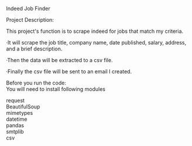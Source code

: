 Indeed Job Finder


Project Description:

This project's function is to scrape indeed for jobs that match my criteria.

·It will scrape the job title, company name, date published, salary, address, and a brief description. 

·Then the data will be extracted to a csv file.  

·Finally the csv file will be sent to an email I created. 

Before you run the code:  
You will need to install following modules   

request  
BeautifulSoup  
mimetypes  
datetime  
pandas  
smtplib  
csv  
